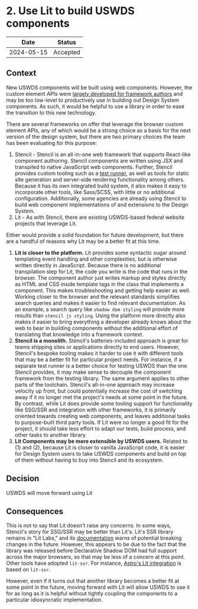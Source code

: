 # 2. Use Lit to build USWDS components

| Date       | Status   |
| ---------- | -------- |
| 2024-05-15 | Accepted |

## Context

New USWDS components will be built using web components. However, the custom element APIs were [largely developed for framework authors](https://daverupert.com/2023/07/why-not-webcomponents/) and may be too low-level to productively use in building out Design System components. As such, it would be helpful to use a library in order to ease the transition to this new technology.

There are several frameworks on offer that leverage the browser custom element APIs, any of which would be a strong choice as a basis for the next version of the design system, but there are two primary choices the team has been evaluating for this purpose:

1. Stencil - Stencil is an all-in-one web framework that supports React-like component authoring. Stencil components are written using JSX and transpiled to native JavaScript web components. Further, Stencil provides custom tooling such as a [test runner](https://stenciljs.com/docs/testing/stencil-testrunner/overview), as well as tools for static site generation and server-side rendering functionality among others. Because it has its own integrated build system, it also makes it easy to incorporate other tools, like Sass/SCSS, with little or no additional configuration. Additionally, some agencies are already using Stencil to build web component implementations of and extensions to the Design System.
2. Lit - As with Stencil, there are existing USWDS-based federal website projects that leverage Lit.

Either would provide a solid foundation for future development, but there are a handful of reasons why Lit may be a better fit at this time. 

1. **Lit is closer to the platform.** Lit provides some syntactic sugar around templating event handling and other complexities, but is otherwise written directly in JavaScript. Because there is no additional transpilation step for Lit, the code you write is the code that runs in the browser. The component author just writes markup and styles directly as HTML and CSS inside template tags in the class that implements a component. This makes troubleshooting and getting help easier as well. Working closer to the browser and the relevant standards simplifies search queries and makes it easier to find relevant documentation. As an example, a search query like `shadow dom styling` will provide more results than `stencil js styling`. Using the platform more directly also makes it easier to bring everything a developer already knows about the web to bear in building components without the additional effort of translating that knowledge into a framework context.
2. **Stencil is a monolith.** Stencil's batteries-included approach is great for teams shipping sites or applications directly to end users. However, Stencil's  bespoke tooling makes it harder to use it with different tools that may be a better fit for particular project needs. For instance, if a separate test runner is a better choice for testing USWDS than the one Stencil provides, it may make sense to decouple the component framework from the testing library. The same argument applies to other parts of the toolchain. Stencil's all-in-one approach may increase velocity up front, but could potentially increase the cost of switching away if it no longer met the project's needs at some point in the future. By contrast, while Lit does provide some tooling support for functionality like SSG/SSR and integration with other frameworks, it is primarily oriented towards creating web components, and leaves additional tasks to purpose-built third party tools. If Lit were no longer a good fit for the project, it should take less effort to adapt our tests, build process, and other tasks to another library.
3. **Lit Components may be more extensible by USWDS users.** Related to (1) and (2), because Lit is closer to vanilla JavaScript code, it is easier for Design System users to take USWDS components and build on top of them without having to buy into Stencil and its ecosystem.

## Decision

USWDS will move forward using Lit

## Consequences

This is not to say that Lit doesn't raise any concerns. In some ways, Stencil's story for SSG/SSR may be better than Lit's. Lit's SSR library remains in "Lit Labs," and its [documentation](https://lit.dev/docs/ssr/overview/) warns of potential breaking changes in the future. However, this appears to be due to the fact that the library was released before Declarative Shadow DOM had full support across the major browsers, so that may be less of a concern at this point. Other tools have adopted `lit-ssr`. For instance, [Astro's Lit integration](https://docs.astro.build/en/guides/integrations-guide/lit/) is based on `lit-ssr`.

However, even if it turns out that another library becomes a better fit at some point in the future, moving forward with Lit will allow USWDS to use it for as long as it is helpful without tightly coupling the components to a particular idiosyncratic implementation.
